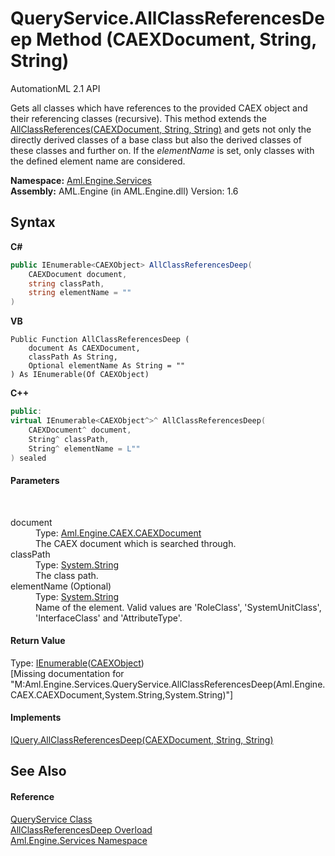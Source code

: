 # QueryService.AllClassReferencesDeep Method (CAEXDocument, String, String)
AutomationML 2.1 API 

Gets all classes which have references to the provided CAEX object and their referencing classes (recursive). This method extends the <a href="M_Aml_Engine_Services_QueryService_AllClassReferences">AllClassReferences(CAEXDocument, String, String)</a> and gets not only the directly derived classes of a base class but also the derived classes of these classes and further on. If the *elementName* is set, only classes with the defined element name are considered.

**Namespace:**&nbsp;<a href="N_Aml_Engine_Services">Aml.Engine.Services</a><br />**Assembly:**&nbsp;AML.Engine (in AML.Engine.dll) Version: 1.6

## Syntax

**C#**<br />
``` C#
public IEnumerable<CAEXObject> AllClassReferencesDeep(
	CAEXDocument document,
	string classPath,
	string elementName = ""
)
```

**VB**<br />
``` VB
Public Function AllClassReferencesDeep ( 
	document As CAEXDocument,
	classPath As String,
	Optional elementName As String = ""
) As IEnumerable(Of CAEXObject)
```

**C++**<br />
``` C++
public:
virtual IEnumerable<CAEXObject^>^ AllClassReferencesDeep(
	CAEXDocument^ document, 
	String^ classPath, 
	String^ elementName = L""
) sealed
```


#### Parameters
&nbsp;<dl><dt>document</dt><dd>Type: <a href="T_Aml_Engine_CAEX_CAEXDocument">Aml.Engine.CAEX.CAEXDocument</a><br />The CAEX document which is searched through.</dd><dt>classPath</dt><dd>Type: <a href="https://docs.microsoft.com/dotnet/api/system.string" target="_parent" rel="noopener noreferrer">System.String</a><br />The class path.</dd><dt>elementName (Optional)</dt><dd>Type: <a href="https://docs.microsoft.com/dotnet/api/system.string" target="_parent" rel="noopener noreferrer">System.String</a><br />Name of the element. Valid values are 'RoleClass', 'SystemUnitClass', 'InterfaceClass' and 'AttributeType'.</dd></dl>

#### Return Value
Type: <a href="https://docs.microsoft.com/dotnet/api/system.collections.generic.ienumerable-1" target="_parent" rel="noopener noreferrer">IEnumerable</a>(<a href="T_Aml_Engine_CAEX_CAEXObject">CAEXObject</a>)<br />\[Missing <returns> documentation for "M:Aml.Engine.Services.QueryService.AllClassReferencesDeep(Aml.Engine.CAEX.CAEXDocument,System.String,System.String)"\]

#### Implements
<a href="M_Aml_Engine_Services_Interfaces_IQuery_AllClassReferencesDeep">IQuery.AllClassReferencesDeep(CAEXDocument, String, String)</a><br />

## See Also


#### Reference
<a href="T_Aml_Engine_Services_QueryService">QueryService Class</a><br /><a href="Overload_Aml_Engine_Services_QueryService_AllClassReferencesDeep">AllClassReferencesDeep Overload</a><br /><a href="N_Aml_Engine_Services">Aml.Engine.Services Namespace</a><br />
